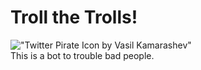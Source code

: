 # Troll the Trolls!
!["Twitter Pirate Icon by Vasil Kamarashev"](http://iconbug.com/data/f2/256/a12fc212375f0957d4372d3dc572b110.png "Twitter Pirate Icon by Vasil Kamarashev")<br>
This is a bot to trouble bad people.
